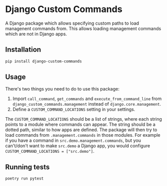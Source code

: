 # Django Custom Commands

A Django package which allows specifying custom paths to load managenent commands from. This allows loading management commands which are not in Django apps.

## Installation

```bash
pip install django-custom-commands
```

## Usage

There's two things you need to do to use this package:
1. Import `call_command`, `get_commands` and `execute_from_command_line` from `django_custom_commands.management` instead of `django.core.management`.
2. Define a `CUSTOM_COMMAND_LOCATIONS` setting in your settings.

The `CUSTOM_COMMAND_LOCATIONS` should be a list of strings, where each string points to a module where commands can appear. The string should be a dotted path, similar to how apps are defined. The package will then try to load commands from `.management.commands` in those modules. For example if you have a command in `src.demo.management.commands`, but you can't/don't want to make `src.demo` a Django app, you would configure `CUSTOM_COMMAND_LOCATIONS = ["src.demo"]`.

## Running tests

```bash
poetry run pytest
```
